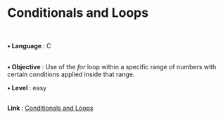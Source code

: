<h1>Conditionals and Loops</h1>

<br>

<b> • Language </b>: C  
<br>

<b> • Objective </b>: Use of the <i>for</i> loop within a specific range of numbers with certain conditions applied inside that range.  

<b> • Level </b>: easy  
##  
<b> Link </b>: [Conditionals and Loops](https://www.hackerrank.com/challenges/for-loop-in-c/problem?isFullScreen=true)
